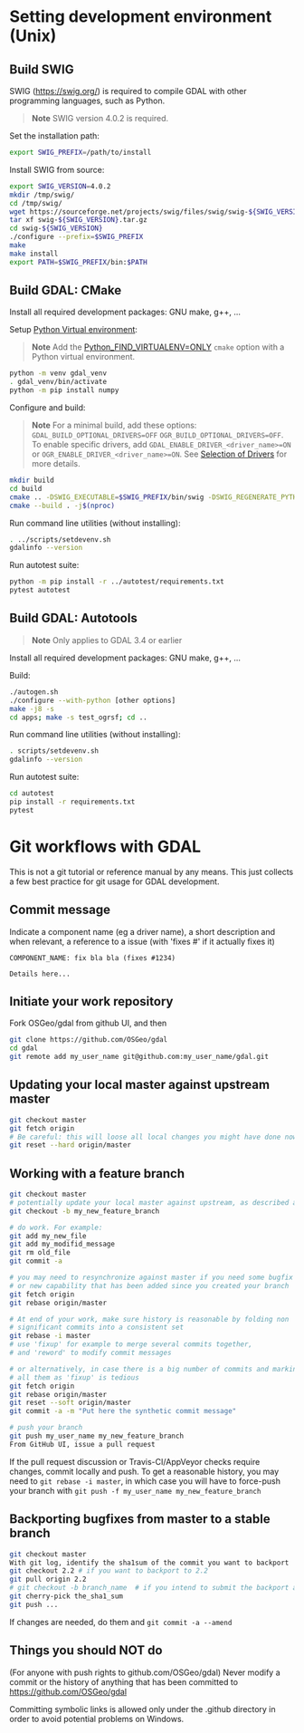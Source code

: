 # Setting development environment (Unix)

## Build SWIG

SWIG (https://swig.org/) is required to compile GDAL with other programming languages, such as Python.

> **Note**
> SWIG version 4.0.2 is required.

Set the installation path:

```bash
export SWIG_PREFIX=/path/to/install

```

Install SWIG from source:

```bash
export SWIG_VERSION=4.0.2
mkdir /tmp/swig/
cd /tmp/swig/
wget https://sourceforge.net/projects/swig/files/swig/swig-${SWIG_VERSION}/swig-${SWIG_VERSION}.tar.gz/download -O swig-${SWIG_VERSION}.tar.gz
tar xf swig-${SWIG_VERSION}.tar.gz
cd swig-${SWIG_VERSION}
./configure --prefix=$SWIG_PREFIX
make
make install
export PATH=$SWIG_PREFIX/bin:$PATH
```

## Build GDAL: CMake

Install all required development packages: GNU make, g++, ...

Setup [Python Virtual environment](https://docs.python.org/3/library/venv.html):

> **Note**
> Add the [Python_FIND_VIRTUALENV=ONLY](https://gdal.org/build_hints.html#cmdoption-arg-Python_FIND_VIRTUALENV) `cmake` option with a Python virtual environment.

```bash
python -m venv gdal_venv
. gdal_venv/bin/activate
python -m pip install numpy
```

Configure and build:

> **Note**
> For a minimal build, add these options: `GDAL_BUILD_OPTIONAL_DRIVERS=OFF` `OGR_BUILD_OPTIONAL_DRIVERS=OFF`.
> To enable specific drivers, add `GDAL_ENABLE_DRIVER_<driver_name>=ON` or `OGR_ENABLE_DRIVER_<driver_name>=ON`.
> See [Selection of Drivers](https://gdal.org/build_hints.html#selection-of-drivers)
> for more details.

```bash
mkdir build
cd build
cmake .. -DSWIG_EXECUTABLE=$SWIG_PREFIX/bin/swig -DSWIG_REGENERATE_PYTHON=ON [options]
cmake --build . -j$(nproc)
```

Run command line utilities (without installing):
```bash
. ../scripts/setdevenv.sh
gdalinfo --version
```

Run autotest suite:
```bash
python -m pip install -r ../autotest/requirements.txt
pytest autotest
```

## Build GDAL: Autotools

> **Note**
> Only applies to GDAL 3.4 or earlier

Install all required development packages: GNU make, g++, ...

Build:

```bash
./autogen.sh
./configure --with-python [other options]
make -j8 -s
cd apps; make -s test_ogrsf; cd ..
```

Run command line utilities (without installing):
```bash
. scripts/setdevenv.sh
gdalinfo --version
```

Run autotest suite:
```bash
cd autotest
pip install -r requirements.txt
pytest
```

# Git workflows with GDAL

This is not a git tutorial or reference manual by any means. This just collects
a few best practice for git usage for GDAL development.

## Commit message

Indicate a component name (eg a driver name), a short description and when
relevant, a reference to a issue (with 'fixes #' if it actually fixes it)

```
COMPONENT_NAME: fix bla bla (fixes #1234)

Details here...
```

## Initiate your work repository

Fork OSGeo/gdal from github UI, and then
```bash
git clone https://github.com/OSGeo/gdal
cd gdal
git remote add my_user_name git@github.com:my_user_name/gdal.git
```

## Updating your local master against upstream master

```bash
git checkout master
git fetch origin
# Be careful: this will loose all local changes you might have done now
git reset --hard origin/master
```

## Working with a feature branch

```bash
git checkout master
# potentially update your local master against upstream, as described above
git checkout -b my_new_feature_branch

# do work. For example:
git add my_new_file
git add my_modifid_message
git rm old_file
git commit -a

# you may need to resynchronize against master if you need some bugfix
# or new capability that has been added since you created your branch
git fetch origin
git rebase origin/master

# At end of your work, make sure history is reasonable by folding non
# significant commits into a consistent set
git rebase -i master
# use 'fixup' for example to merge several commits together,
# and 'reword' to modify commit messages

# or alternatively, in case there is a big number of commits and marking
# all them as 'fixup' is tedious
git fetch origin
git rebase origin/master
git reset --soft origin/master
git commit -a -m "Put here the synthetic commit message"

# push your branch
git push my_user_name my_new_feature_branch
From GitHub UI, issue a pull request
```

If the pull request discussion or Travis-CI/AppVeyor checks require changes,
commit locally and push. To get a reasonable history, you may need to
```git rebase -i master```, in which case you will have to force-push your
branch with ```git push -f my_user_name my_new_feature_branch```


## Backporting bugfixes from master to a stable branch

```bash
git checkout master
With git log, identify the sha1sum of the commit you want to backport
git checkout 2.2 # if you want to backport to 2.2
git pull origin 2.2
# git checkout -b branch_name  # if you intend to submit the backport as a pull request
git cherry-pick the_sha1_sum
git push ...
```
If changes are needed, do them and ```git commit -a --amend```


## Things you should NOT do

(For anyone with push rights to github.com/OSGeo/gdal) Never modify a commit or
the history of anything that has been
committed to https://github.com/OSGeo/gdal

Committing symbolic links is allowed only under the .github directory in order to
avoid potential problems on Windows.
